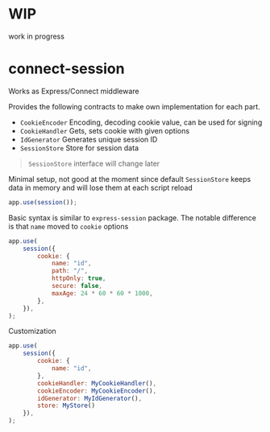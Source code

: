 # WIP
work in progress

# connect-session

Works as Express/Connect middleware

Provides the following  contracts to make own implementation for each part. 
* `CookieEncoder` Encoding, decoding cookie value, can be used for signing
* `CookieHandler` Gets, sets cookie with given options
* `IdGenerator` Generates unique session ID
* `SessionStore` Store for session data

> `SessionStore` interface will change later

Minimal setup, not good at the moment since default `SessionStore` keeps data in memory and will lose them at each script reload  
```js
app.use(session());
```

Basic syntax is similar to `express-session` package. 
The notable difference is that `name` moved to `cookie` options

```js
app.use(
    session({
        cookie: {
            name: "id",
            path: "/",
            httpOnly: true,
            secure: false,
            maxAge: 24 * 60 * 60 * 1000,
        },
    }),
);
```

Customization
```js
app.use(
    session({
        cookie: {
            name: "id",
        },
        cookieHandler: MyCookieHandler(),
        cookieEncoder: MyCookieEncoder(),
        idGenerator: MyIdGenerator(),
        store: MyStore() 
    }),
);
```
